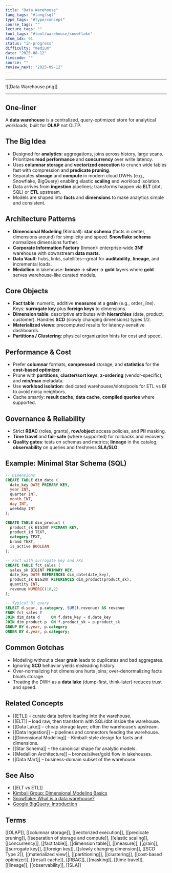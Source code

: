 ```yaml
---
title: "Data Warehouse"
lang_tags: "#lang/sql"
type_tags: "#type/concept"
course_tags: ""
lecture_tags: ""
tool_tags: "#tool/warehouse/snowflake"
atom_idx: 01
status: "in-progress"
difficulty: "medium"
date: "2025-08-12"
timecode: ""
source: ""
review_next: "2025-09-12"
---
```


---

![[Data Warehouse.png]]

---
## **One-liner**
A **data warehouse** is a centralized, query-optimized store for analytical workloads, built for **OLAP** not OLTP.

## The Big Idea
- Designed for **analytics**: aggregations, joins across history, large scans. Prioritizes **read performance** and **concurrency** over write latency.
- Uses **columnar storage** and **vectorized execution** to crunch wide tables fast with compression and **predicate pruning**.
- Separates **storage** and **compute** in modern cloud DWHs (e.g., Snowflake, BigQuery) enabling elastic **scaling** and workload isolation.
- Data arrives from **ingestion** pipelines; transforms happen via **ELT** (dbt, SQL) or **ETL** upstream.
- Models are shaped into **facts** and **dimensions** to make analytics simple and consistent.

## Architecture Patterns
- **Dimensional Modeling** (Kimball): **star schema** (facts in center, dimensions around) for simplicity and speed. **Snowflake schema** normalizes dimensions further.
- **Corporate Information Factory** (Inmon): enterprise-wide **3NF** warehouse with downstream **data marts**.
- **Data Vault**: hubs, links, satellites—great for **auditability**, **lineage**, and incremental loads.
- **Medallion** in lakehouse: **bronze → silver → gold** layers where **gold** serves warehouse-like curated models.

## Core Objects
- **Fact table**: numeric, additive **measures** at a **grain** (e.g., order_line). Keys: **surrogate key** plus **foreign keys** to dimensions.
- **Dimension table**: descriptive attributes with **hierarchies** (date, product, customer). Handles **SCD** (slowly changing dimensions) types 1/2.
- **Materialized views**: precomputed results for latency-sensitive dashboards.
- **Partitions / Clustering**: physical organization hints for cost and speed.

## Performance & Cost
- Prefer **columnar** formats, **compressed** storage, and **statistics** for the **cost-based optimizer**.
- Prune with **partitions**, **cluster/sort keys**, **z-ordering** (vendor-specific), and **min/max** metadata.
- Use **workload isolation**: dedicated warehouses/slots/pools for ETL vs BI to avoid noisy neighbors.
- Cache smartly: **result cache**, **data cache**, **compiled queries** where supported.

## Governance & Reliability
- Strict **RBAC** (roles, grants), **row/object** access policies, and **PII** masking.
- **Time travel** and **fail-safe** (where supported) for rollbacks and recovery.
- **Quality gates**: tests on schemas and metrics; **lineage** in the catalog; **observability** on queries and freshness **SLA/SLO**.

## Example: Minimal Star Schema (SQL)
```sql
-- Dimensions
CREATE TABLE dim_date (
  date_key DATE PRIMARY KEY,
  year INT,
  quarter INT,
  month INT,
  day INT,
  weekday INT
);

CREATE TABLE dim_product (
  product_sk BIGINT PRIMARY KEY,
  product_id TEXT,
  category TEXT,
  brand TEXT,
  is_active BOOLEAN
);

-- Fact with surrogate key and FKs
CREATE TABLE fct_sales (
  sales_sk BIGINT PRIMARY KEY,
  date_key DATE REFERENCES dim_date(date_key),
  product_sk BIGINT REFERENCES dim_product(product_sk),
  quantity INT,
  revenue NUMERIC(18,2)
);

-- Typical BI query
SELECT d.year, p.category, SUM(f.revenue) AS revenue
FROM fct_sales f
JOIN dim_date d     ON f.date_key = d.date_key
JOIN dim_product p  ON f.product_sk = p.product_sk
GROUP BY d.year, p.category
ORDER BY d.year, p.category;
```

## Common Gotchas
- Modeling without a clear **grain** leads to duplicates and bad aggregates.
- Ignoring **SCD** behavior yields misleading history.
- Over-normalizing hot dimensions hurts joins; over-denormalizing facts bloats storage.
- Treating the DWH as a **data lake** (dump-first, think-later) reduces trust and speed.

## Related Concepts
- [[ETL]] – curate data before loading into the warehouse.
- [[ELT]] – load raw, then transform with SQL/dbt inside the warehouse.
- [[Data Lake]] – cheap storage layer; often the warehouse’s upstream.
- [[Data Ingestion]] – pipelines and connectors feeding the warehouse.
- [[Dimensional Modeling]] – Kimball-style design for facts and dimensions.
- [[Star Schema]] – the canonical shape for analytic models.
- [[Medallion Architecture]] – bronze/silver/gold flow in lakehouses.
- [[Data Mart]] – business-domain subset of the warehouse.

## See Also
- [[ELT vs ETL]]
- [Kimball Group: Dimensional Modeling Basics](https://www.kimballgroup.com/2013/07/design-tip-152-a-dimensional-modeling-glossary/)
- [Snowflake: What is a data warehouse?](https://www.snowflake.com/guides/what-is-a-data-warehouse/)
- [Google BigQuery: Introduction](https://cloud.google.com/bigquery/docs/introduction)

## Terms
[[OLAP]], [[columnar storage]], [[vectorized execution]], [[predicate pruning]], [[separation of storage and compute]], [[elastic scaling]], [[concurrency]], [[fact table]], [[dimension table]], [[measure]], [[grain]], [[surrogate key]], [[foreign key]], [[slowly changing dimension]], [[SCD Type 2]], [[materialized view]], [[partitioning]], [[clustering]], [[cost-based optimizer]], [[result cache]], [[RBAC]], [[masking]], [[time travel]], [[lineage]], [[observability]], [[SLA]]

